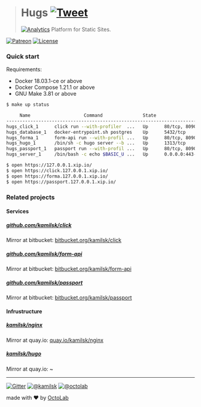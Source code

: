 > # Hugs [![Tweet](https://img.shields.io/twitter/url/http/shields.io.svg?style=social)](https://twitter.com/intent/tweet?text=Platform%20for%20Static%20Sites&url=https://octolab.github.io/hugs/&via=octolab_inc&hashtags=platform,static-sites)
> [![Analytics](https://ga-beacon.appspot.com/UA-109817251-25/hugs/readme?pixel)](https://octolab.github.io/hugs/)
> Platform for Static Sites.

[![Patreon](https://img.shields.io/badge/patreon-donate-orange.svg)](https://www.patreon.com/octolab)
[![License](https://img.shields.io/badge/license-MIT-blue.svg)](LICENSE)

### Quick start

Requirements:

- Docker 18.03.1-ce or above
- Docker Compose 1.21.1 or above
- GNU Make 3.81 or above

```bash
$ make up status

     Name                    Command               State                    Ports
---------------------------------------------------------------------------------------------------
hugs_click_1      click run --with-profiler  ...   Up      80/tcp, 8090/tcp, 8091/tcp
hugs_database_1   docker-entrypoint.sh postgres    Up      5432/tcp
hugs_forma_1      form-api run --with-profil ...   Up      80/tcp, 8090/tcp, 8091/tcp
hugs_hugo_1       /bin/sh -c hugo server --b ...   Up      1313/tcp
hugs_passport_1   passport run --with-profil ...   Up      80/tcp, 8090/tcp, 8091/tcp
hugs_server_1     /bin/bash -c echo $BASIC_U ...   Up      0.0.0.0:443->443/tcp, 0.0.0.0:80->80/tcp

$ open https://127.0.0.1.xip.io/
$ open https://click.127.0.0.1.xip.io/
$ open https://forma.127.0.0.1.xip.io/
$ open https://passport.127.0.0.1.xip.io/
```

### Related projects

#### Services

##### [github.com/kamilsk/click](https://kamilsk.github.io/click/)

Mirror at bitbucket: [bitbucket.org/kamilsk/click](https://bitbucket.org/kamilsk/click/src/master/)

##### [github.com/kamilsk/form-api](https://kamilsk.github.io/form-api/)

Mirror at bitbucket: [bitbucket.org/kamilsk/form-api](https://bitbucket.org/kamilsk/form-api/src/master/)

##### [github.com/kamilsk/passport](https://kamilsk.github.io/passport/)

Mirror at bitbucket: [bitbucket.org/kamilsk/passport](https://bitbucket.org/kamilsk/passport/src/master/)

#### Infrustructure

##### [kamilsk/nginx](https://hub.docker.com/r/kamilsk/nginx/)

Mirror at quay.io: [quay.io/kamilsk/nginx](https://quay.io/repository/kamilsk/nginx)

##### [kamilsk/hugo](https://hub.docker.com/r/kamilsk/hugo/)

Mirror at quay.io: ~

---

[![Gitter](https://badges.gitter.im/Join%20Chat.svg)](https://gitter.im/octolab/hugs)
[![@kamilsk](https://img.shields.io/badge/author-%40kamilsk-blue.svg)](https://twitter.com/ikamilsk)
[![@octolab](https://img.shields.io/badge/sponsor-%40octolab-blue.svg)](https://twitter.com/octolab_inc)

made with ❤️ by [OctoLab](https://www.octolab.org/)
